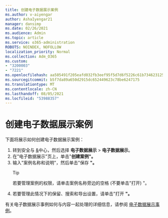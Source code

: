 ```yaml
---
title: 创建电子数据展示案例
ms.author: v-aiyengar
author: AshaIyengar21
manager: dansimp
ms.date: 02/26/2021
ms.audience: Admin
ms.topic: article
ms.service: o365-administration
ROBOTS: NOINDEX, NOFOLLOW
localization_priority: Normal
ms.collection: Adm_O365
ms.custom:
- "3200003"
- "7221"
ms.openlocfilehash: aa505491f205eafd032fb3eef95f5d7d6f5226c61b73462312573789745258fc
ms.sourcegitcommit: b5f7da89a650d2915dc652449623c78be6247175
ms.translationtype: MT
ms.contentlocale: zh-CN
ms.lasthandoff: 08/05/2021
ms.locfileid: "53988357"
---
```

# <a name="create-an-ediscovery-case"></a>创建电子数据展示案例

下面将展示如何创建电子数据展示案例：

1. 转到安全与 [&](https://go.microsoft.com/fwlink/p/?linkid=2077143)中心，然后选择 **电子数据展示**  >  **电子数据展示**。
1. 在"电子数据展示"页上，单击"**创建案例"。**
1. 输入"案例名称和说明"，然后单击"保存 **"。**
    > [!TIP]
    >若要管理案例的权限，请单击案例名称旁边的空格 (不要单击"打开) "。
1. 若要管理此情况下的保留、搜索和导出设置，请单击"打开 **"。**

有关电子数据展示事例如何与内容一起处理的详细信息，请参阅 [电子数据展示事例](https://go.microsoft.com/fwlink/?linkid=2101589)。
